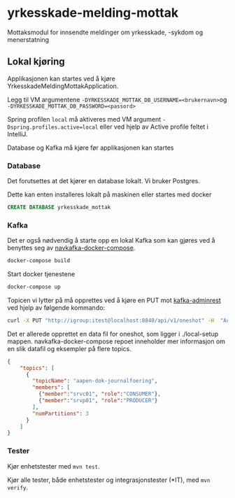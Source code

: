 # yrkesskade-melding-mottak
Mottaksmodul for innsendte meldinger om yrkesskade, -sykdom og menerstatning

## Lokal kjøring
Applikasjonen kan startes ved å kjøre YrkesskadeMeldingMottakApplication.

Legg til VM argumentene `-DYRKESSKADE_MOTTAK_DB_USERNAME=<brukernavn>`og `-DYRKESSKADE_MOTTAK_DB_PASSWORD=<passord>`

Spring profilen `local` må aktiveres med VM argument `-Dspring.profiles.active=local` eller ved hjelp av Active profile feltet i IntelliJ.

Database og Kafka må kjøre før applikasjonen kan startes

### Database
Det forutsettes at det kjører en database lokalt. Vi bruker Postgres. 

Dette kan enten installeres lokalt på maskinen eller startes med docker

```sql
CREATE DATABASE yrkesskade_mottak
```


### Kafka
Det er også nødvendig å starte opp en lokal Kafka som kan gjøres ved å benyttes seg av [navkafka-docker-compose](https://github.com/navikt/navkafka-docker-compose).

```bash
docker-compose build
```

Start docker tjenestene
```bash
docker-compose up
```

Topicen vi lytter på må opprettes ved å kjøre en PUT mot [kafka-adminrest](http://localhost:8840/api/v1/apidocs/index.html?url=swagger.json) ved hjelp av følgende kommando:

```bash
curl -X PUT "http://igroup:itest@localhost:8840/api/v1/oneshot" -H  "Accept: application/json" -H  "Content-Type: application/json" --data "@local-setup/kafka_oneshot.json"
```

Det er allerede opprettet en data fil for oneshot, som ligger i ./local-setup mappen. navkafka-docker-compose repoet inneholder mer informasjon om en slik datafil og eksempler på flere topics.
```json
{
    "topics": [
      {
        "topicName": "aapen-dok-journalfoering",
        "members": [
          {"member":"srvc01", "role":"CONSUMER"},
          {"member":"srvp01", "role":"PRODUCER"}
        ],
        "numPartitions": 3
      }
    ]
}
```

### Tester

Kjør enhetstester med `mvn test`.

Kjør alle tester, både enhetstester og integrasjonstester (*IT), med `mvn verify`.
